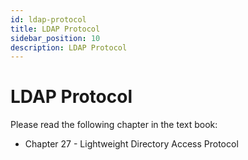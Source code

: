 ```yaml
---
id: ldap-protocol
title: LDAP Protocol
sidebar_position: 10
description: LDAP Protocol
---
```


# LDAP Protocol

Please read the following chapter in the text book:

- Chapter 27 - Lightweight Directory Access Protocol
